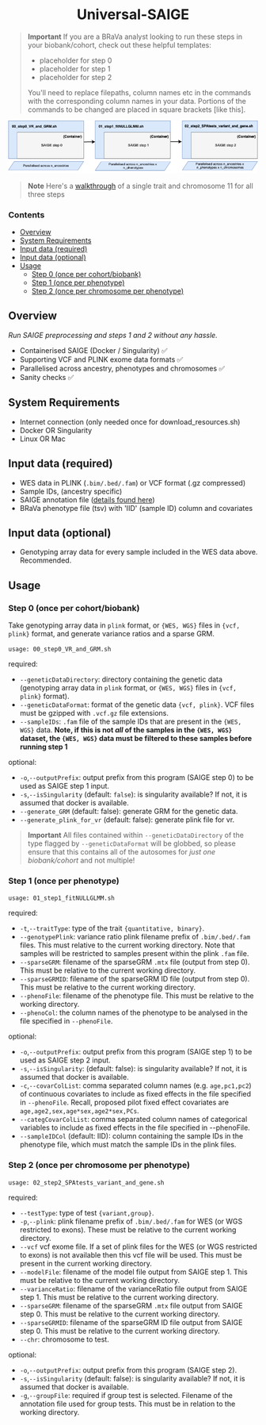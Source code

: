 <h1 align="center">
  Universal-SAIGE
</h1>

> **Important**
> If you are a BRaVa analyst looking to run these steps in your biobank/cohort, check out these helpful templates:
> - placeholder for step 0
> - placeholder for step 1
> - placeholder for step 2
>   
> You'll need to replace filepaths, column names etc in the commands with the corresponding column names in your data. Portions of the commands to be changed are placed in square brackets [like this].

<p align="center">
  <img src="universal-saige.png" alt="VroomAI"/>
</p>

> **Note**
> Here's a [walkthrough](https://github.com/BRaVa-genetics/universal-saige/tree/main/walkthrough) 
 of a single trait and chromosome 11 for all three steps

### Contents
* [Overview](#overview)
* [System Requirements](#system-requirements)
* [Input data (required)](#input-data-required)
* [Input data (optional)](#input-data-optional)
* [Usage](#usage)
  * [Step 0 (once per cohort/biobank)](#step-0-once-per-cohortbiobank)
  * [Step 1 (once per phenotype)](#step-1-once-per-phenotype)
  * [Step 2 (once per chromosome per phenotype)](#step-2-once-per-chromosome-per-phenotype)

## Overview

_Run SAIGE preprocessing and steps 1 and 2 without any hassle._

- Containerised SAIGE (Docker / Singularity) ✅
- Supporting VCF and PLINK exome data formats ✅
- Parallelised across ancestry, phenotypes and chromosomes ✅
- Sanity checks ✅

## System Requirements
- Internet connection (only needed once for download_resources.sh)
- Docker OR Singularity
- Linux OR Mac

## Input data (required)
- WES data in PLINK (`.bim/.bed/.fam`) or VCF format (.gz compressed)
- Sample IDs, (ancestry specific)
- SAIGE annotation file ([details found here](https://docs.google.com/document/d/1emWqbX8ohi-9rYIW_pKSAFiMHZZUV6zyXwg7qWJNdlc/edit#heading=h.puz6ua3vxnca](https://docs.google.com/document/d/11Nnb_nUjHnqKCkIB3SQAbR6fl66ICdeA-x_HyGWsBXM/edit#heading=h.649be2dis6c1)))
- BRaVa phenotype file (tsv) with 'IID' (sample ID) column and covariates

## Input data (optional)
- Genotyping array data for every sample included in the WES data above. Recommended.

## Usage
### Step 0 (once per cohort/biobank)
Take genotyping array data in `plink` format, or `{WES, WGS}` files in `{vcf, plink}` format, and generate variance ratios and a sparse GRM.

```
usage: 00_step0_VR_and_GRM.sh
```
required:
- `--geneticDataDirectory`: directory containing the genetic data (genotyping array data in `plink` format, or `{WES, WGS}` files in `{vcf, plink}` format).
- `--geneticDataFormat`: format of the genetic data `{vcf, plink}`. VCF files must be gzipped with `.vcf.gz` file extensions.
- `--sampleIDs`: `.fam` file of the sample IDs that are present in the `{WES, WGS}` data. **Note, if this is not _all_ of the samples in the `{WES, WGS}` dataset, the `{WES, WGS}` data must be filtered to these samples before running step 1**

optional:
- `-o`,`--outputPrefix`: output prefix from this program (SAIGE step 0) to be used as SAIGE step 1 input.
- `-s`,`--isSingularity` (default: `false`): is singularity available? If not, it is assumed that docker is available.
- `--generate_GRM` (default: false): generate GRM for the genetic data.
- `--generate_plink_for_vr` (default: false): generate plink file for vr.

> **Important**
> All files contained within `--geneticDataDirectory` of the type flagged by `--geneticDataFormat` will be globbed, so please ensure that this contains all of the autosomes for _just one biobank/cohort_ and not multiple!

### Step 1 (once per phenotype)

```
usage: 01_step1_fitNULLGLMM.sh
```
required:
- `-t`,`--traitType`: type of the trait `{quantitative, binary}`.
- `--genotypePlink`: variance ratio plink filename prefix of `.bim/.bed/.fam` files. This must relative to the current working directory. Note that samples will be restricted to samples present within the plink `.fam` file.
- `--sparseGRM`: filename of the sparseGRM `.mtx` file (output from step 0). This must be relative to the current working directory.
- `--sparseGRMID`: filename of the sparseGRM ID file (output from step 0). This must be relative to the current working directory.
- `--phenoFile`: filename of the phenotype file. This must be relative to the working directory.
- `--phenoCol`: the column names of the phenotype to be analysed in the file specified in `--phenoFile`.

optional:
- `-o`,`--outputPrefix`:  output prefix from this program (SAIGE step 1) to be used as SAIGE step 2 input.
- `-s`,`--isSingularity`: (default: false): is singularity available? If not, it is assumed that docker is available.
- `-c`,`--covarColList`: comma separated column names (e.g. `age,pc1,pc2`) of continuous covariates to include as fixed effects in the file specified in `--phenoFile`. Recall, proposed pilot fixed effect covariates are `age,age2,sex,age*sex,age2*sex,PCs`.
- `--categCovarColList`: comma separated column names of categorical variables to include as fixed effects in the file specified in --phenoFile.
- `--sampleIDCol` (default: IID): column containing the sample IDs in the phenotype file, which must match the sample IDs in the plink files.

### Step 2 (once per chromosome per phenotype)

```
usage: 02_step2_SPAtests_variant_and_gene.sh
```
required:
- `--testType`: type of test `{variant,group}`.
- `-p`,`--plink`: plink filename prefix of `.bim/.bed/.fam` for WES (or WGS restricted to exons). These must be relative to the current working directory.
- `--vcf` vcf exome file. If a set of plink files for the WES (or WGS restricted to exons) is not available then this vcf file will be used. This must be present in the current working directory.
- `--modelFile`: filename of the model file output from SAIGE step 1. This must be relative to the current working directory.
- `--varianceRatio`: filename of the varianceRatio file output from SAIGE step 1. This must be relative to the current working directory.
- `--sparseGRM`: filename of the sparseGRM `.mtx` file output from SAIGE step 0. This must be relative to the current working directory.
- `--sparseGRMID`: filename of the sparseGRM ID file output from SAIGE step 0. This must be relative to the current working directory.
- `--chr`: chromosome to test.

optional:
- `-o`,`--outputPrefix`: output prefix from this program (SAIGE step 2).
- `-s`,`--isSingularity` (default: false): is singularity available? If not, it is assumed that docker is available.
- `-g`,`--groupFile`: required if group test is selected. Filename of the annotation file used for group tests. This must be in relation to the working directory.
